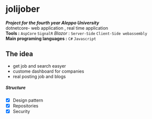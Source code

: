 # jolijober
***Project for the fourth year Aleppo University***
</br>
dotnetcore- web application  , real time application
</br>
**Tools :**  ``AspCore`` ``SignalR`` *Blazor* : ``Server-Side`` ``Client-Side webassembly``
</br>
**Main programing languages :** ``C#`` ``Javascript``
</br>

## The idea
-  get job and search easyer
-  custome dashboard for companies
-  real posting job and blogs


##### Structure
- [x] Design pattern
- [x] Repositories
- [x] Security

</br>

